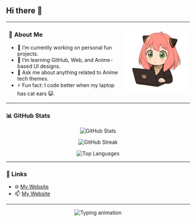 


## Hi there 👋

<table>
  <tr>
    <td valign="top">
      <h3>🧩 About Me</h3>
      <ul>
        <li>🔭 I’m currently working on personal fun projects.</li>
        <li>🌱 I’m learning GitHub, Web, and Anime-based UI designs.</li>
        <li>💬 Ask me about anything related to Anime tech themes.</li>
        <li>⚡ Fun fact: I code better when my laptop has cat ears 😺.</li>
      </ul>
    </td>
    <td>
      <img src="https://raw.githubusercontent.com/its-anya/its-anya/main/mines1.png" alt="Anya with Laptop" width="250"/>
    </td>
  </tr>
</table>



### 📊 GitHub Stats

<p align="center">
  <img src="https://github-readme-stats.vercel.app/api?username=its-anya&show_icons=true&theme=default&hide_border=true" alt="GitHub Stats"/>
</p>

<p align="center">
  <img src="https://github-readme-streak-stats.herokuapp.com/?user=its-anya&theme=default&hide_border=true" alt="GitHub Streak"/>
</p>

<p align="center">
  <img src="https://github-readme-stats.vercel.app/api/top-langs/?username=its-anya&layout=compact&theme=default&hide_border=true" alt="Top Languages"/>
</p>

---

### 🔗 Links

- 🌐 [My Website](https://its-anya.github.io/)
- 📫 [My Website](#)

---

<p align="center">
  <img src="https://readme-typing-svg.herokuapp.com?font=Fira+Code&size=22&duration=3000&pause=1000&color=2F80ED&center=true&vCenter=true&width=435&lines=Welcome+to+my+Anime+World!;Let's+Code+and+Chill+~+💻" alt="Typing animation" />
</p>





<!--
**its-anya/its-anya** is a ✨ _special_ ✨ repository because its `README.md` (this file) appears on your GitHub profile.
![Mine](mines1.png)
Here are some ideas to get you started:
<h1 align="center">Hi there! 👋</h1>
- 🔭 I’m currently working on ...
- 🌱 I’m currently learning ...
- 👯 I’m looking to collaborate on ...
- 🤔 I’m looking for help with ...
- 💬 Ask me about ...
- 📫 How to reach me: ...
- 😄 Pronouns: ...
- ⚡ Fun fact: ...

<p align="center">
  <img src="https://raw.githubusercontent.com/its-anya/its-anya/main/mines1.png" alt="Anya with Laptop" width="300"/>
</p>

---

### 👩‍💻 About Me

- 🔭 I’m currently working on personal fun projects.
- 🌱 I’m learning GitHub, Web, and Anime-based UI designs.
- 💬 Ask me about anything related to Anime tech themes.
- ⚡ Fun fact: I code better when my laptop has cat ears 😺.

---
-->
